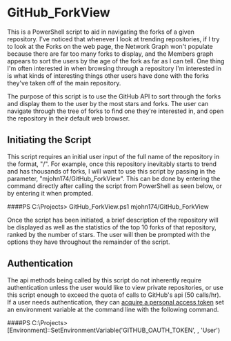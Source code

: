 # GitHub_ForkView

This is a PowerShell script to aid in navigating the forks of a given repository. I've noticed that whenever I look at trending repositories, if I try to look at the Forks on the web page, the Network Graph won't populate because there are far too many forks to display, and the Members graph appears to sort the users by the age of the fork as far as I can tell. One thing I'm often interested in when browsing through a repository I'm interested in is what kinds of interesting things other users have done with the forks they've taken off of the main repository. 

The purpose of this script is to use the GitHub API to sort through the forks and display them to the user by the most stars and forks. The user can navigate through the tree of forks to find one they're interested in, and open the repository in their default web browser.

## Initiating the Script

This script requires an initial user input of the full name of the repository in the format, "<User>/<RepositoryName>". For example, once this repository inevitably starts to trend and has thousands of forks, I will want to use this script by passing in the parameter, "mjohn174/GitHub_ForkView". This can be done by entering the command directly after calling the script from PowerShell as seen below, or by entering it when prompted.

####PS C:\Projects> GitHub_ForkView.ps1 mjohn174/GitHub_ForkView

Once the script has been initiated, a brief description of the repository will be displayed as well as the statistics of the top 10 forks of that repository, ranked by the number of stars. The user will then be prompted with the options they have throughout the remainder of the script.

## Authentication

The api methods being called by this script do not inherently require authentication unless the user would like to view private repositories, or use this script enough to exceed the quota of calls to GitHub's api (50 calls/hr). If a user needs authentication, they can [acquire a personal access token](https://help.github.com/articles/creating-an-access-token-for-command-line-use/) set an environment variable at the command line with the following command. 

####PS C:\Projects> [Environment]::SetEnvironmentVariable('GITHUB_OAUTH_TOKEN', <TOKEN>, 'User')
